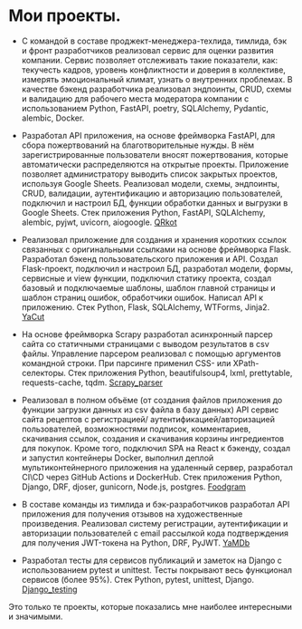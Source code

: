 # Мои проекты.

- С командой в составе проджект-менеджера-техлида, тимлида, бэк и фронт разработчиков реализовал сервис для оценки развития компании. Сервис позволяет отслеживать такие показатели, как: текучесть кадров, уровень конфликтности и доверия в коллективе, измерять эмоциональный климат, узнать о внутренних проблемах. В качестве бэкенд разработчика реализовал эндпоинты, CRUD, схемы и валидацию для рабочего места модератора компании с использованием Python, FastAPI, poetry, SQLAlchemy, Pydantic, alembic, Docker.

- Разработал API приложения, на основе фреймворка FastAPI, для сбора пожертвований на благотворительные нужды. В нём зарегистрированные пользователи вносят пожертвования, которые автоматически распределяются на открытые проекты. Приложение позволяет администратору выводить список закрытых проектов, используя Google Sheets. Реализовал модели, схемы, эндпоинты, CRUD, валидации, аутентификацию и авторизацию пользователей, подключил и настроил БД, функции обработки данных и выгрузки в Google Sheets. Стек приложения Python, FastAPI, SQLAlchemy, alembic, pyjwt, uvicorn, aiogoogle. [QRkot](https://github.com/VadimVolkov87/QRkot_spreadsheets)

- Реализовал приложение для создания и хранения коротких ссылок связанных с оригинальными ссылками на основе фреймворка Flask. Разработал бэкенд пользовательского приложения и API. Создал Flask-проект, подключил и настроил БД, разработал модели, формы, сервисные и view функции, подключил статику проекта, создал базовый и подключаемые шаблоны, шаблон главной страницы и шаблон страниц ошибок, обработчики ошибок. Написал API к приложению. Стек Python, Flask, SQLAlchemy, WTForms, Jinja2. [YaCut](https://github.com/VadimVolkov87/yacut)

- На основе фреймворка Scrapy разработал асинхронный парсер сайта со статичными страницами с выводом результатов в csv файлы. Управление парсером реализовал с помощью аргументов командной строки. При парсинге применил CSS- или XPath-селекторы. Стек приложения Python, beautifulsoup4, lxml, prettytable, requests-cache, tqdm. [Scrapy_parser](https://github.com/VadimVolkov87/scrapy_parser_pep)

- Реализовал в полном объёме (от создания файлов приложения до функции загрузки данных из csv файла в базу данных) API сервис сайта рецептов с регистрацией/ аутентификацией/авторизацией пользователей, возможностями подписок, комментариев, скачивания ссылок, создания и скачивания корзины ингредиентов для покупок. Кроме того, подключил SPA на React к бэкенду, создал и запустил контейнеры Docker, выполнил деплой мультиконтейнерного приложения на удаленный сервер, разработал CI\CD через GitHub Actions и DockerHub. Стек приложения Python, Django, DRF, djoser, gunicorn, Node.js, postgres. [Foodgram](https://github.com/VadimVolkov87/foodgram)

- В составе команды из тимлида и бэк-разработчиков разработал API приложения для получения отзывов на художественные произведения. Реализовал систему регистрации, аутентификации и авторизации пользователей с email рассылкой кода подтверждения для получения JWT-токена на Python, DRF, PyJWT. [YaMDb](https://github.com/VadimVolkov87/api_yamdb)

- Разработал тесты для сервисов публикаций и заметок на Django с использованием pytest и unittest. Тесты покрывают весь функционал сервисов (более 95%). Стек Python, pytest, unittest, Django.
  [Django_testing](https://github.com/VadimVolkov87/django_testing)

Это только те проекты, которые показались мне наиболее интересными и значимыми.
